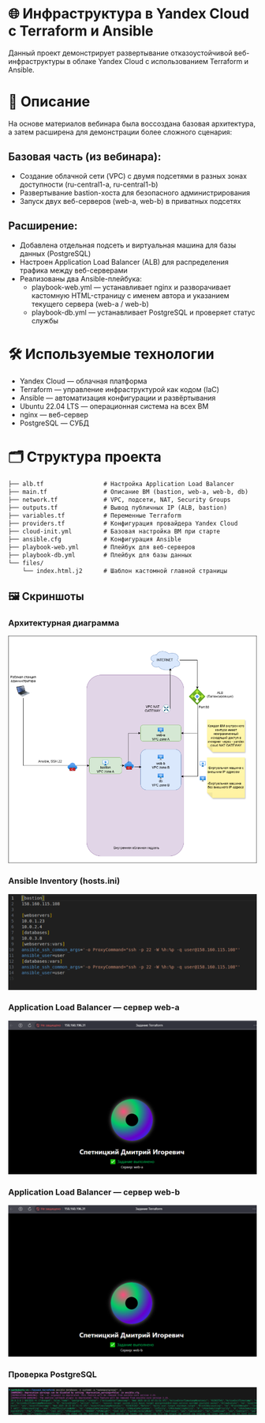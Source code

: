 

# 🌐 Инфраструктура в Yandex Cloud с Terraform и Ansible
Данный проект демонстрирует развертывание отказоустойчивой веб-инфраструктуры в облаке Yandex Cloud с использованием Terraform и Ansible.

# 📌 Описание
На основе материалов вебинара была воссоздана базовая архитектура, а затем расширена для демонстрации более сложного сценария:

## Базовая часть (из вебинара):
- Создание облачной сети (VPC) с двумя подсетями в разных зонах доступности (ru-central1-a, ru-central1-b)
- Развертывание bastion-хоста для безопасного администрирования
- Запуск двух веб-серверов (web-a, web-b) в приватных подсетях
## Расширение:
- Добавлена отдельная подсеть и виртуальная машина для базы данных (PostgreSQL)
- Настроен Application Load Balancer (ALB) для распределения трафика между веб-серверами
- Реализованы два Ansible-плейбука:
  - playbook-web.yml — устанавливает nginx и разворачивает кастомную HTML-страницу с именем автора и указанием текущего сервера (web-a / web-b)
  - playbook-db.yml — устанавливает PostgreSQL и проверяет статус службы
# 🛠️ Используемые технологии
- Yandex Cloud — облачная платформа
- Terraform — управление инфраструктурой как кодом (IaC)
- Ansible — автоматизация конфигурации и развёртывания
- Ubuntu 22.04 LTS — операционная система на всех ВМ
- nginx — веб-сервер
- PostgreSQL — СУБД
# 🗂️ Структура проекта

```
├── alb.tf                 # Настройка Application Load Balancer
├── main.tf                # Описание ВМ (bastion, web-a, web-b, db)
├── network.tf             # VPC, подсети, NAT, Security Groups
├── outputs.tf             # Вывод публичных IP (ALB, bastion)
├── variables.tf           # Переменные Terraform
├── providers.tf           # Конфигурация провайдера Yandex Cloud
├── cloud-init.yml         # Базовая настройка ВМ при старте
├── ansible.cfg            # Конфигурация Ansible
├── playbook-web.yml       # Плейбук для веб-серверов
├── playbook-db.yml        # Плейбук для базы данных
└── files/
    └── index.html.j2      # Шаблон кастомной главной страницы
```
## 🖼️ Скриншоты

### Архитектурная диаграмма
![Диаграмма](screenshots/Dia.png)

### Ansible Inventory (hosts.ini)
![hosts.ini](screenshots/hosts.png)

### Application Load Balancer — сервер web-a
![ALB на web-a](screenshots/alb_a.png)

### Application Load Balancer — сервер web-b
![ALB на web-b](screenshots/alb_b.png)

### Проверка PostgreSQL
![Тест БД](screenshots/test_bd.png)